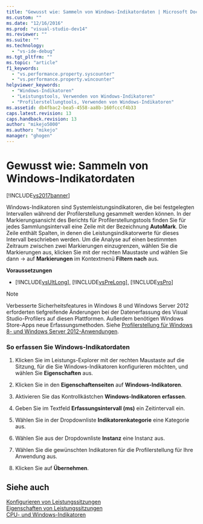 ```yaml
---
title: "Gewusst wie: Sammeln von Windows-Indikatordaten | Microsoft Docs"
ms.custom: ""
ms.date: "12/16/2016"
ms.prod: "visual-studio-dev14"
ms.reviewer: ""
ms.suite: ""
ms.technology: 
  - "vs-ide-debug"
ms.tgt_pltfrm: ""
ms.topic: "article"
f1_keywords: 
  - "vs.performance.property.syscounter"
  - "vs.performance.property.wincounter"
helpviewer_keywords: 
  - "Windows-Indikatoren"
  - "Leistungstools, Verwenden von Windows-Indikatoren"
  - "Profilerstellungtools, Verwenden von Windows-Indikatoren"
ms.assetid: db4fbac2-bea5-4558-aa8b-160fcccf4b33
caps.latest.revision: 13
caps.handback.revision: 13
author: "mikejo5000"
ms.author: "mikejo"
manager: "ghogen"
---
```

# Gewusst wie: Sammeln von Windows-Indikatordaten
[!INCLUDE[vs2017banner](../code-quality/includes/vs2017banner.md)]

Windows\-Indikatoren sind Systemleistungsindikatoren, die bei festgelegten Intervallen während der Profilerstellung gesammelt werden können.  In der Markierungsansicht des Berichts für Profilerstellungstools finden Sie für jedes Sammlungsintervall eine Zeile mit der Bezeichnung **AutoMark**.  Die Zeile enthält Spalten, in denen die Leistungsindikatorwerte für dieses Intervall beschrieben werden.  Um die Analyse auf einen bestimmten Zeitraum zwischen zwei Markierungen einzugrenzen, wählen Sie die Markierungen aus, klicken Sie mit der rechten Maustaste und wählen Sie dann \-\> auf  **Markierungen** im Kontextmenü **Filtern nach** aus.  
  
 **Voraussetzungen**  
  
-   [!INCLUDE[vsUltLong](../code-quality/includes/vsultlong_md.md)], [!INCLUDE[vsPreLong](../code-quality/includes/vsprelong_md.md)], [!INCLUDE[vsPro](../code-quality/includes/vspro_md.md)]  
  
> [!NOTE]
>  Verbesserte Sicherheitsfeatures in Windows 8 und Windows Server 2012 erforderten tiefgreifende Änderungen bei der Datenerfassung des Visual Studio\-Profilers auf diesen Plattformen.  Außerdem benötigen Windows Store\-Apps neue Erfassungsmethoden.  Siehe [Profilerstellung für Windows 8\- und Windows Server 2012\-Anwendungen](../profiling/performance-tools-on-windows-8-and-windows-server-2012-applications.md).  
  
### So erfassen Sie Windows\-Indikatordaten  
  
1.  Klicken Sie im Leistungs\-Explorer mit der rechten Maustaste auf die Sitzung, für die Sie Windows\-Indikatoren konfigurieren möchten, und wählen Sie **Eigenschaften** aus.  
  
2.  Klicken Sie in den **Eigenschaftenseiten** auf **Windows\-Indikatoren**.  
  
3.  Aktivieren Sie das Kontrollkästchen **Windows\-Indikatoren erfassen**.  
  
4.  Geben Sie im Textfeld **Erfassungsintervall \(ms\)** ein Zeitintervall ein.  
  
5.  Wählen Sie in der Dropdownliste **Indikatorenkategorie** eine Kategorie aus.  
  
6.  Wählen Sie aus der Dropdownliste **Instanz** eine Instanz aus.  
  
7.  Wählen Sie die gewünschten Indikatoren für die Profilerstellung für Ihre Anwendung aus.  
  
8.  Klicken Sie auf **Übernehmen**.  
  
## Siehe auch  
 [Konfigurieren von Leistungssitzungen](../profiling/configuring-performance-sessions.md)   
 [Eigenschaften von Leistungssitzungen](../profiling/performance-session-properties.md)   
 [CPU\- und Windows\-Indikatoren](../profiling/cpu-and-windows-counters.md)